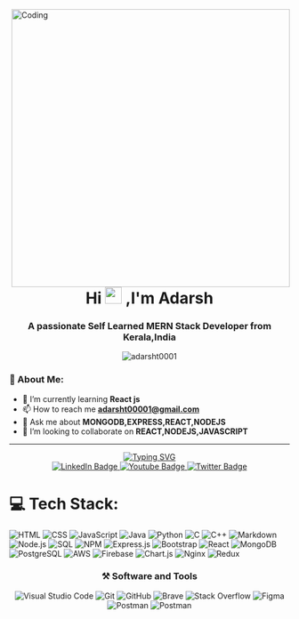 <img align="right" alt="Coding" width="500" src="https://camo.githubusercontent.com/cae12fddd9d6982901d82580bdf321d81fb299141098ca1c2d4891870827bf17/68747470733a2f2f6d69726f2e6d656469756d2e636f6d2f6d61782f313336302f302a37513379765349765f7430696f4a2d5a2e676966">

<div align="center">
<h1>Hi <img src="https://user-images.githubusercontent.com/111223900/212957409-9481f82e-c13e-44af-815c-38835db85311.gif" width="30px" height="30px" /> ,I'm Adarsh</h1>
<h3>A passionate Self Learned MERN Stack Developer from Kerala,India</h3>
<img src="https://komarev.com/ghpvc/?username=adarsht0001&style=for-the-badge&label=Visitors" alt="adarsht0001"/>
</div>
<div>
<h3>💫 About Me:</h3>

- 🌱 I’m currently learning **React js**
- 📫 How to reach me **adarsht00001@gmail.com**
- 💬 Ask me about **MONGODB,EXPRESS,REACT,NODEJS**
- 👯 I’m looking to collaborate on **REACT,NODEJS,JAVASCRIPT**

</div>
<hr />
<div align="center">
<a href="https://git.io/typing-svg"><img src="https://readme-typing-svg.demolab.com?font=Fira+Code&pause=1000&center=true&width=450&lines=Node+Js;Express;MongoDB;React" alt="Typing SVG" /></a>
</div>
<div id="badges" align="center">
  <a href="your-linkedin-URL">
    <img src="https://img.shields.io/badge/LinkedIn-blue?style=for-the-badge&logo=linkedin&logoColor=white" alt="LinkedIn Badge"/>
  </a>
  <a href="your-youtube-URL">
    <img src="https://img.shields.io/badge/Telegram-blue?style=for-the-badge&logo=Telegram&logoColor=white" alt="Youtube Badge"/>
  </a>
  <a href="your-twitter-URL">
    <img src="https://img.shields.io/badge/Twitter-blue?style=for-the-badge&logo=twitter&logoColor=white" alt="Twitter Badge"/>
  </a>
</div>

# 💻 Tech Stack:

![HTML](https://img.shields.io/badge/HTML-E34F26.svg?logo=html5&logoColor=white)
![CSS](https://img.shields.io/badge/CSS-1572B6.svg?logo=css3&logoColor=white)
![JavaScript](https://img.shields.io/badge/JavaScript-F7DF1E.svg?logo=javascript&logoColor=black)
![Java](https://custom-icon-badges.demolab.com/badge/Java-007396.svg?logo=java&logoColor=white)
![Python](https://img.shields.io/badge/-Python-000?&logo=Python)
![C](https://custom-icon-badges.demolab.com/badge/C-03599C.svg?logo=c-in-hexagon&logoColor=white)
![C++](https://custom-icon-badges.demolab.com/badge/C++-9C033A.svg?logo=cpp2&logoColor=white)
![Markdown](https://img.shields.io/badge/Markdown-000000.svg?logo=markdown&logoColor=white)
![Node.js](https://img.shields.io/badge/Node.js-43853D.svg?logo=node.js&logoColor=white)
![SQL](https://custom-icon-badges.demolab.com/badge/SQL-025E8C.svg?logo=database&logoColor=white)
![NPM](https://img.shields.io/badge/NPM-%23000000.svg?style=flat-square&logo=npm&logoColor=white)
![Express.js](https://img.shields.io/badge/Express.js-404d59.svg?logo=express&logoColor=white)
![Bootstrap](https://img.shields.io/badge/Bootstrap-7952B3.svg?logo=bootstrap&logoColor=white)
![React](https://img.shields.io/badge/React-20232a.svg?logo=react&logoColor=%2361DAFB)
![MongoDB](https://img.shields.io/badge/MongoDB-4ea94b.svg?logo=mongodb&logoColor=white)
![PostgreSQL](https://img.shields.io/badge/PostgreSQL-316192.svg?logo=postgresql&logoColor=white)
![AWS](https://img.shields.io/badge/AWS-%23FF9900.svg?style=flat-square&logo=amazon-aws&logoColor=white)
![Firebase](https://img.shields.io/badge/firebase-%23039BE5.svg?style=flat-square&logo=firebase)
![Chart.js](https://img.shields.io/badge/chart.js-F5788D.svg?style=flat-square&logo=chart.js&logoColor=white)
![Nginx](https://img.shields.io/badge/nginx-%23009639.svg?style=flat-square&logo=nginx&logoColor=white)
![Redux](https://img.shields.io/badge/Redux-470137?style=flat-square&logo=redux&logoColor=#FF61F6)

<h3 align="center">⚒ Software and Tools</h3>
<p align="center">
<a target="_blank"><img alt="Visual Studio Code" src="https://img.shields.io/badge/Visual%20Studio%20Code-%2312100E.svg?logo=visual-studio-code&style=for-the-badge&logoColor=blue"/></a> 
<a target="_blank"><img alt="Git" src="https://img.shields.io/badge/Git-%2312100E.svg?logo=git&style=for-the-badge"/></a> 
<a target="_blank"><img alt="GitHub" src="https://img.shields.io/badge/GitHub-black?logo=GitHub&style=for-the-badge"/></a> 
<a target="_blank"><img alt="Brave" src="https://img.shields.io/badge/-Brave-FB542B?logo=brave&logoColor=white&style=for-the-badge"/></a> 
<a target="_blank"><img alt="Stack Overflow" src="https://img.shields.io/badge/-Stack%20Overflow-FE7A16?logo=stack-overflow&logoColor=white&style=for-the-badge"/></a>
<a target="_blank"><img alt="Figma" src="https://img.shields.io/badge/figma-%23F24E1E.svg?logo=figma&logoColor=white&style=for-the-badge"/></a>
<a target="_blank"><img alt="Postman" src="https://img.shields.io/badge/Postman-FF6C37?logo=postman&logoColor=white&style=for-the-badge"/></a>
<a target="_blank"><img alt="Postman" src="https://img.shields.io/badge/Canva-%2300C4CC.svg?logo=Canva&logoColor=white&style=for-the-badge"/></a>
</p>